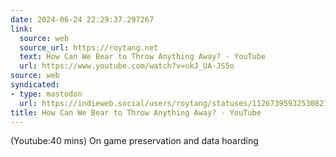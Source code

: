 ```yaml
---
date: 2024-06-24 22:29:37.297267
link:
  source: web
  source_url: https://roytang.net
  text: How Can We Bear to Throw Anything Away? - YouTube
  url: https://www.youtube.com/watch?v=ukJ_UA-JS5o
source: web
syndicated:
- type: mastodon
  url: https://indieweb.social/users/roytang/statuses/112673959325308211
title: How Can We Bear to Throw Anything Away? - YouTube
---
```


(Youtube:40 mins) On game preservation and data hoarding